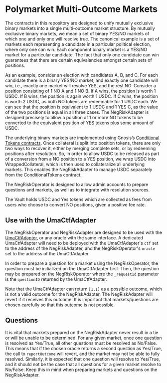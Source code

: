 # Polymarket Multi-Outcome Markets

The contracts in this repository are designed to unify mutually exclusive binary markets into a single multi-outcome market structure. By mutually exclusive binary markets, we mean a set of binary YES/NO markets of which one and only one will resolve true. The canonical example is a set of markets each representing a candidate in a particular political election, where only one can win. Each component binary market is a YES/NO market for a particular candidate. The fact that only one candidate can win guarantees that there are certain equivalancies amongst certain sets of positions.

As an example, consider an election with candidates A, B, and C. For each candidate there is a binary YES/NO market, and exactly one candidate will win, i.e., exactly one market will resolve YES, and the rest NO. Consider a position consisting of 1 NO A and 1 NO B.
If A wins, the position is worth 1 USDC. If B wins, the position is again worth 1 USDC. If C wins, the position is worth 2 USDC, as both NO tokens are redeemable for 1 USDC each. We can see that the position is equivalent to 1 USDC and 1 YES C, as the value of the two positions is equal in all three cases. The NegRiskAdapter is designed precisely to allow a position of 1 or more NO tokens to be converted to the equivalent position of YES tokens plus some amount of USDC.

The underlying binary markets are implemented using Gnosis’s [Conditional Tokens contracts](https://github.com/gnosis/conditional-tokens-contracts). Once collateral is split into position tokens, there are only two ways to recover it, either by merging complete sets, or by redeeming positions after resolution. So, in order to allow USDC to be released as part of a conversion from a NO position to a YES position, we wrap USDC into WrappedCollateral, which is then used to collateralize all underlying markets. This enables the NegRiskAdapter to manage USDC separately from the ConditionalTokens contract.

The NegRiskOperator is designed to allow admin accounts to prepare questions and markets, as well as to integrate with resolution sources.

The Vault holds USDC and Yes tokens which are collected as fees from users who choose to convert NO positions, given a positive fee rate.

## Use with the UmaCtfAdapter

The NegRiskOperator and NegRiskAdapter are designed to be used with the [UmaCtfAdapter](https://github.com/Polymarket/uma-ctf-adapter), or any oracle with the same interface.
A dedicated UmaCtfAdapter will need to be deployed with the UmaCtfAdapter's `ctf` set to the address of the NegRiskAdapter, and the NegRiskOperator's `oracle` set to the address of the UmaCtfAdapter.

In order to prepare a question for a market using the NegRiskOperator, the question must be initialized on the UmaCtfAdapter first. Then, the question may be prepared on the NegRiskOperator where the `_requestId` parameter is the `questionID` returned by the UmaCtfAdapter.

Note that the UmaCtfAdapter can return `[1,1]` as a possible outcome, which is not a valid outcome for the NegRiskAdapter. The NegRiskAdapter will revert if it receives this outcome. It is important that markets/questions are chosen carefully so that this outcome is not possible.

## Questions

It is vital that markets prepared on the NegRiskAdapter never result in a tie or will be unable to be determined. For any given market, once one question is resolved as Yes/True, all other questions must be resolved as No/False. This means that if the chosen oracle returns a second question as Yes/True, the call to `reportOutcome` will revert, and the market may not be able to fully resolved. Similarly, it is expected that one question will resolve to Yes/True, and it should not be the case that all questions for a given market resolve to No/False. Keep this in mind when preparing markets and questions on the NegRiskAdapter.
